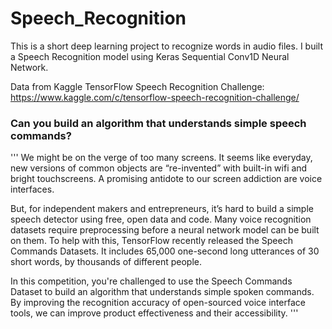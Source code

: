 # Speech_Recognition

This is a short deep learning project to recognize words in audio files. I built a Speech Recognition model using Keras Sequential Conv1D Neural Network.

Data from Kaggle TensorFlow Speech Recognition Challenge: https://www.kaggle.com/c/tensorflow-speech-recognition-challenge/

### Can you build an algorithm that understands simple speech commands?
'''
We might be on the verge of too many screens. It seems like everyday, new versions of common objects are “re-invented” with built-in wifi and bright touchscreens. A promising antidote to our screen addiction are voice interfaces.

But, for independent makers and entrepreneurs, it’s hard to build a simple speech detector using free, open data and code. Many voice recognition datasets require preprocessing before a neural network model can be built on them. To help with this, TensorFlow recently released the Speech Commands Datasets. It includes 65,000 one-second long utterances of 30 short words, by thousands of different people.

In this competition, you're challenged to use the Speech Commands Dataset to build an algorithm that understands simple spoken commands. By improving the recognition accuracy of open-sourced voice interface tools, we can improve product effectiveness and their accessibility.
'''
